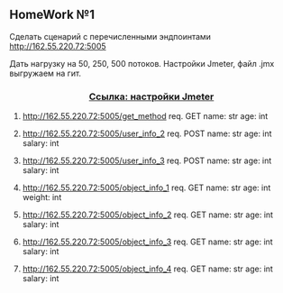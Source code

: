 ## HomeWork №1
Сделать сценарий с перечисленными эндпоинтами
http://162.55.220.72:5005

Дать нагрузку на 50, 250, 500 потоков.
Настройки Jmeter, файл .jmx выгружаем на гит.
### <center>[Ссылка: настройки Jmeter](https://github.com/P-e-t-e-r-Parker/Jmeter/blob/main/HomeWork_1/Settings.jmx)</center>


1) http://162.55.220.72:5005/get_method
req.
GET
name: str
age: int


2) http://162.55.220.72:5005/user_info_2
req.
POST
name: str
age: int
salary: int


3) http://162.55.220.72:5005/user_info_3
req.
POST
name: str
age: int
salary: int

4) http://162.55.220.72:5005/object_info_1
req.
GET
name: str
age: int
weight: int

5) http://162.55.220.72:5005/object_info_2
req.
GET
name: str
age: int
salary: int

6) http://162.55.220.72:5005/object_info_3
req.
GET
name: str
age: int
salary: int

7) http://162.55.220.72:5005/object_info_4
req.
GET
name: str
age: int
salary: int
